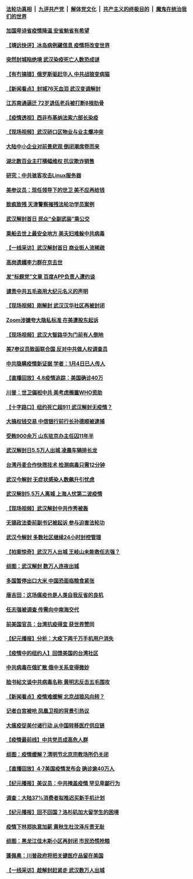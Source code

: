 

####  [法轮功真相](../../../../basic/blob/master/README.md?t=04090501) &nbsp;|&nbsp; [九评共产党](../../../../9ping.md/blob/master/README.md?t=04090501) &nbsp;|&nbsp; [解体党文化](../../../../jtdwh.md/blob/master/README.md?t=04090501)  &nbsp;|&nbsp; [共产主义的终极目的](../../../../gczydzjmd.md/blob/master/README.md?t=04090501) &nbsp;|&nbsp; [魔鬼在统治我们的世界](../../../../mgztzwmdsj.md/blob/master/README.md?t=04090501) 

#### [加国卑诗省疫情降温 安省魁省有希望](../pages/nsc413/n12012296.md?t=04090501) 

#### [【靖远快评】冰岛病例藏信息 疫情将改变世界](../pages/nsc413/n12014864.md?t=04090501) 

#### [突然封城陷绝境 武汉染疫死亡人数恐成谜](../pages/nsc413/n12014831.md?t=04090501) 

#### [【有冇搞错】俄罗斯驱赶华人 中共战狼变病猫](../pages/nsc413/n12014809.md?t=04090501) 

#### [【新闻看点】封城76天血泪 武汉变调解封](../pages/nsc413/n12014775.md?t=04090501) 

#### [江苏南通逼迁 72岁退伍老兵被打断8根肋骨](../pages/nsc413/n12014641.md?t=04090501) 

#### [【疫情透视】西非布基纳法索六部长染疫](../pages/nsc413/n12013574.md?t=04090501) 

#### [【现场视频】武汉硚口区物业与业主爆冲突](../pages/nsc413/n12014703.md?t=04090501) 

#### [大陆中小企业对前景悲观 倒闭潮席卷而来](../pages/nsc413/n12014612.md?t=04090501) 

#### [湖北数百业主打横幅维权 抗议欺诈销售](../pages/nsc413/n12014719.md?t=04090501) 

#### [研究：中共骇客攻击Linux服务器](../pages/nsc413/n12014185.md?t=04090501) 

#### [美参议员：现任领导下的世卫 美不应再给钱](../pages/nsc413/n12014614.md?t=04090501) 

#### [致疯致残 天津警察摧残法轮功学员案例](../pages/nsc413/n11998537.md?t=04090501) 

#### [武汉解封首日 民众“全副武装”乘公交](../pages/nsc413/n12014425.md?t=04090501) 

#### [乘船去世上最安全地方 美夫妇难躲中共病毒](../pages/nsc413/n12014369.md?t=04090501) 

#### [【一线采访】武汉解封首日 商业街人流稀疏](../pages/nsc413/n12013770.md?t=04090501) 

#### [高岗遗孀李力群在京去世](../pages/nsc413/n12014210.md?t=04090501) 

#### [发“标题党”文章 百度APP负责人遭约谈](../pages/nsc413/n12013448.md?t=04090501) 

#### [谴责中共五毛盗用大纪元名义的声明](../pages/nsc413/n12014491.md?t=04090501) 

#### [【现场视频】刚解封 武汉汉华社区再被封闭](../pages/nsc413/n12014126.md?t=04090501) 

#### [Zoom涉嫌夸大隐私标准 在美遭股东起诉](../pages/nsc413/n12014372.md?t=04090501) 

#### [【现场视频】武汉大智路华为门前有人倒地](../pages/nsc413/n12013776.md?t=04090501) 

#### [美7参议员致函联合国 反对中共做人权调查员](../pages/nsc413/n12013999.md?t=04090501) 


#### [中共隐瞒疫情新证据 学者：1月4日已人传人](../pages/nsc413/n12013573.md?t=04090501) 

#### [【直播回放】4.8疫情追踪：美国确诊40万](../pages/nsc413/n12013741.md?t=04090501) 

#### [川普：世卫偏袒中共 美考虑搁置WHO资助](../pages/nsc413/n12013697.md?t=04090501) 

#### [【十字路口】纽约死亡超911 武汉解封无疫情？](../pages/nsc413/n12012504.md?t=04090501) 

#### [大搞权钱交易 中信银行前行长孙德顺被逮捕](../pages/nsc413/n12013649.md?t=04090501) 

#### [受贿900余万 山东驻京办主任囚11年半](../pages/nsc413/n12013226.md?t=04090501) 

#### [武汉解封日5.5万人出城 凌晨车辆排长龙](../pages/nsc413/n12013129.md?t=04090501) 

#### [台湾丹麦合作快筛技术 检测病毒只需12分钟](../pages/nsc413/n12013315.md?t=04090501) 

#### [武汉今解封 无症状感染人数飙升引忧虑](../pages/nsc413/n12013253.md?t=04090501) 

#### [武汉解封5.5万人离城 上海人忧第二波疫情](../pages/nsc413/n12012751.md?t=04090501) 

#### [【现场视频】武汉解封中共作秀被轰](../pages/nsc413/n12012994.md?t=04090501) 

#### [无锡政法委前副书记被起诉 参与迫害法轮功](../pages/nsc413/n12012872.md?t=04090501) 

#### [武汉今解封 多数社区继续24小时封控管理](../pages/nsc413/n12012756.md?t=04090501) 

#### [【拍案惊奇】武汉万人出城 王岐山未能救任志强？](../pages/nsc413/n12012486.md?t=04090501) 

#### [组图：武汉解封 数万人连夜出城](../pages/nsc413/n12012777.md?t=04090501) 

#### [多国暂停出口大米 中国恐面临粮食紧张](../pages/nsc413/n12012696.md?t=04090501) 

#### [唐吉田：这场瘟疫也是人类自我反省的良机](../pages/nsc413/n12011969.md?t=04090501) 

#### [任志强被调查 传需向中南海交代](../pages/nsc413/n12012723.md?t=04090501) 

#### [前美国官员：台湾抗疫得宜 获世界赞同](../pages/nsc413/n12012713.md?t=04090501) 

#### [【纪元播报】分析：大疫下两千万手机用户消失](../pages/nsc413/n12011540.md?t=04090501) 

#### [【疫情中的纽约人】回馈美国的台湾社区](../pages/nsc413/n12012435.md?t=04090501) 

#### [中共病毒在俄扩散 俄中关系变得微妙](../pages/nsc413/n12007754.md?t=04090501) 

#### [脸书帖文谈中共病毒名称 黄明志反击五毛围攻](../pages/nsc413/n12012050.md?t=04090501) 

#### [【新闻看点】疫情难缓解 北京战狼风向转？](../pages/nsc413/n12011735.md?t=04090501) 

#### [记者白宫被呛 凤凰卫视的背景引热议](../pages/nsc413/n12012190.md?t=04090501) 

#### [大瘟疫促美付诸行动 从中国转移医疗供应链](../pages/nsc413/n12011949.md?t=04090501) 

#### [【疫情最前线】中共党员成高危人群](../pages/nsc413/n12012022.md?t=04090501) 

#### [组图：疫情缓解？清明节北京宗教场所仍关闭](../pages/nsc413/n12011715.md?t=04090501) 

#### [【直播回放】4·7美国疫情发布会 确诊逾40万人](../pages/nsc413/n12012057.md?t=04090501) 

#### [【纪元播报】美议员：中共掩盖疫情 罕见卑鄙行为](../pages/nsc413/n12011538.md?t=04090501) 

#### [调查：大陆37%消费者拟推迟买新手机计划](../pages/nsc413/n12012141.md?t=04090501) 

#### [【纪元播报】回不回国？洛杉矶加大留学生的困境](../pages/nsc413/n12011539.md?t=04090501) 

#### [疫情下林郑执意加薪 黄秋生杜汶泽斥责无耻](../pages/nsc413/n12011718.md?t=04090501) 

#### [组图：黑龙江佳木斯小区再封闭 市民恐慌抢粮](../pages/nsc413/n12011728.md?t=04090501) 

#### [蓬佩奥：川普政府将把关键医疗品留在美国](../pages/nsc413/n12011957.md?t=04090501) 

#### [【一线采访】趁解封赶紧走 武汉数万人出城](../pages/nsc413/n12011929.md?t=04090501) 

